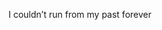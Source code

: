 <!--
id: 385263766
link: http://kevinisom.info/post/385263766/i-couldnt-run-from-my-past-forever
slug: i-couldnt-run-from-my-past-forever
date: Fri Feb 12 2010 22:11:38 GMT+1300 (NZDT)
raw: {"blog_name":"kevinisom","id":385263766,"post_url":"http://kevinisom.info/post/385263766/i-couldnt-run-from-my-past-forever","slug":"i-couldnt-run-from-my-past-forever","type":"text","date":"2010-02-12 09:11:38 GMT","timestamp":1265965898,"state":"published","format":"html","reblog_key":"2aWQk6w7","tags":[],"short_url":"http://tmblr.co/Zw68YyMzgYM","highlighted":[],"feed_item":"http://twitter.com/kev_nz/statuses/8996824066","from_feed_id":"650289","note_count":0,"title":null,"body":"<p>I couldn&#8217;t run from my past forever</p>"}
publish: 2010-02-012
tags: 
title: null
-->


I couldn’t run from my past forever


